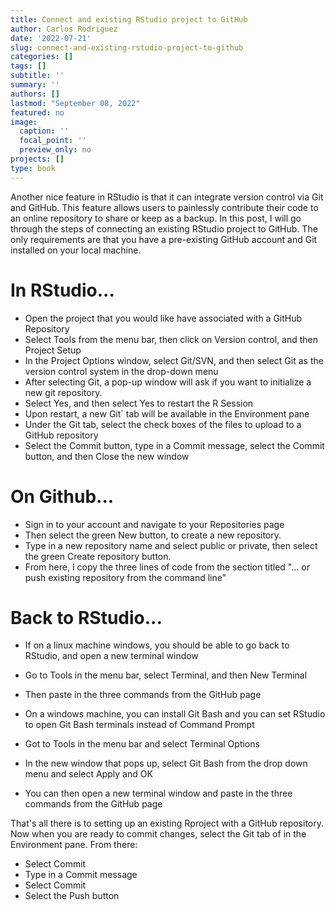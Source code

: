 ```yaml
---
title: Connect and existing RStudio project to GitHub
author: Carlos Rodriguez
date: '2022-07-21'
slug: connect-and-existing-rstudio-project-to-github
categories: []
tags: []
subtitle: ''
summary: ''
authors: []
lastmod: "September 08, 2022"
featured: no
image:
  caption: ''
  focal_point: ''
  preview_only: no
projects: []
type: book
---
```


Another nice feature in RStudio is that it can integrate version control via Git and GitHub. This feature allows users to painlessly contribute their code to an online repository to share or keep as a backup. In this post, I will go through the steps of connecting an existing RStudio project to GitHub. The only requirements are that you have a pre-existing GitHub account and Git installed on your local machine.


# In RStudio...
- Open the project that you would like have associated with a GitHub Repository
- Select Tools from the menu bar, then click on Version control, and then Project Setup
- In the Project Options window, select Git/SVN, and then select Git as the version control system in the drop-down menu
- After selecting Git, a pop-up window will ask if you want to initialize a new git repository. 
- Select Yes, and then select Yes to restart the R Session
- Upon restart, a new Git` tab will be available in the Environment pane
- Under the Git tab, select the check boxes of the files to upload to a GitHub repository
- Select the Commit button, type in a Commit message, select the Commit button, and then Close the new window

# On Github...
- Sign in to your account and navigate to your Repositories page
- Then select the green New button, to create a new repository.
- Type in a new repository name and select public or private, then select the green Create repository button.
- From here, I copy the three lines of code from the section titled "... or push existing repository from the command line"

# Back to RStudio...
- If on a linux machine windows, you should be able to go back to RStudio, and open a new terminal window
- Go to Tools in the menu bar,  select Terminal, and then New Terminal
- Then paste in the three commands from the GitHub page

- On a windows machine, you can install Git Bash and you can set RStudio to open Git Bash terminals instead of Command Prompt
- Got to Tools in the menu bar and select Terminal Options
- In the new window that pops up, select Git Bash from the drop down menu and select Apply and OK
- You can then open a new terminal window and paste in the three commands from the GitHub page

That's all there is to setting up an existing Rproject with a GitHub repository. Now when you are ready to commit changes, select the Git tab of in the Environment pane. From there:
- Select Commit
- Type in a Commit message
- Select Commit
- Select the Push button

